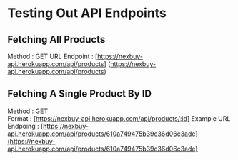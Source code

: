 # Testing Out API Endpoints

## Fetching All Products
Method : GET
URL Endpoint : [https://nexbuy-api.herokuapp.com/api/products]      (https://nexbuy-api.herokuapp.com/api/products)

## Fetching A Single Product By ID
Method : GET    
Format : [https://nexbuy-api.herokuapp.com/api/products/:id]
Example URL Endpoing : [https://nexbuy-api.herokuapp.com/api/products/610a749475b39c36d06c3ade](https://nexbuy-api.herokuapp.com/api/products/610a749475b39c36d06c3ade)

